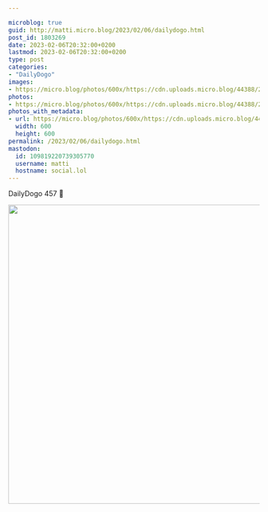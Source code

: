 ```yaml
---

microblog: true
guid: http://matti.micro.blog/2023/02/06/dailydogo.html
post_id: 1803269
date: 2023-02-06T20:32:00+0200
lastmod: 2023-02-06T20:32:00+0200
type: post
categories:
- "DailyDogo"
images:
- https://micro.blog/photos/600x/https://cdn.uploads.micro.blog/44388/2023/c8791ae97a.jpg
photos:
- https://micro.blog/photos/600x/https://cdn.uploads.micro.blog/44388/2023/c8791ae97a.jpg
photos_with_metadata:
- url: https://micro.blog/photos/600x/https://cdn.uploads.micro.blog/44388/2023/c8791ae97a.jpg
  width: 600
  height: 600
permalink: /2023/02/06/dailydogo.html
mastodon:
  id: 109819220739305770
  username: matti
  hostname: social.lol
---
```

DailyDogo 457 🐶

<img src="/media/uploads/2023/c8791ae97a.jpg" width="600" height="600" alt="" />
